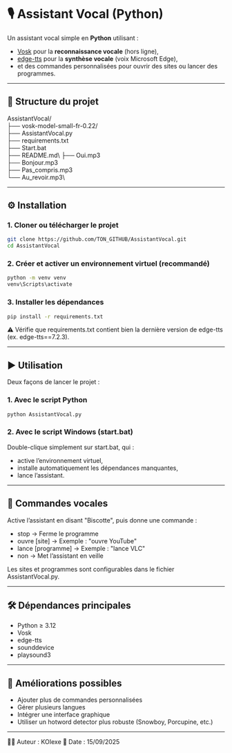 # 🎙️ Assistant Vocal (Python)

Un assistant vocal simple en **Python** utilisant :
- [Vosk](https://alphacephei.com/vosk/) pour la **reconnaissance vocale** (hors ligne),
- [edge-tts](https://github.com/rany2/edge-tts) pour la **synthèse vocale** (voix Microsoft Edge),
- et des commandes personnalisées pour ouvrir des sites ou lancer des programmes.

---

## 📂 Structure du projet
AssistantVocal/  
  ├── vosk-model-small-fr-0.22/\
  ├── AssistantVocal.py\
  ├── requirements.txt\
  ├── Start.bat\
  ├── README.md\ 
  ├── Oui.mp3\
  ├── Bonjour.mp3\
  ├── Pas_compris.mp3\
  └── Au_revoir.mp3\

---

## ⚙️ Installation

### 1. Cloner ou télécharger le projet
```bash
git clone https://github.com/TON_GITHUB/AssistantVocal.git
cd AssistantVocal
```

### 2. Créer et activer un environnement virtuel (recommandé)
```bash
python -m venv venv
venv\Scripts\activate
```

### 3. Installer les dépendances
```bash
pip install -r requirements.txt
```
⚠️ Vérifie que requirements.txt contient bien la dernière version de edge-tts (ex. edge-tts==7.2.3).

---

## ▶️ Utilisation
Deux façons de lancer le projet :

### 1. Avec le script Python
```bash
python AssistantVocal.py
```
### 2. Avec le script Windows (start.bat)
Double-clique simplement sur start.bat, qui :
* active l’environnement virtuel,
* installe automatiquement les dépendances manquantes,
* lance l’assistant.

---

## 🎤 Commandes vocales
Active l’assistant en disant "Biscotte", puis donne une commande :
* stop → Ferme le programme
* ouvre [site] → Exemple : "ouvre YouTube"
* lance [programme] → Exemple : "lance VLC"
* non → Met l’assistant en veille

Les sites et programmes sont configurables dans le fichier AssistantVocal.py.

---

## 🛠️ Dépendances principales
* Python ≥ 3.12
* Vosk
* edge-tts
* sounddevice
* playsound3

---

## 🚀 Améliorations possibles
* Ajouter plus de commandes personnalisées
* Gérer plusieurs langues
* Intégrer une interface graphique
* Utiliser un hotword detector plus robuste (Snowboy, Porcupine, etc.)

---

👨‍💻 Auteur : KOIexe
📅 Date : 15/09/2025


